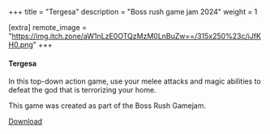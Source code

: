+++
title = "Tergesa"
description = "Boss rush game jam 2024"
weight = 1

[extra]
remote_image = "https://img.itch.zone/aW1nLzE0OTQzMzM0LnBuZw==/315x250%23c/iJfKH0.png"
+++

#### Tergesa
In this top-down action game, use your melee attacks and magic abilities to defeat the god that is terrorizing your home.


This game was created as part of the Boss Rush Gamejam.

[Download](https://josiahmarchand.itch.io/tergesa)